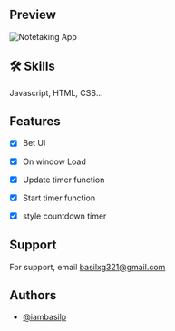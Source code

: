 
## Preview

![Notetaking App](https://i.ibb.co/0X04CWW/Screenshot-104.png)


## 🛠 Skills
Javascript, HTML, CSS...


## Features
- [x] Bet Ui
- [x] On window Load
- [x] Update timer function
- [x] Start timer function
- [x] style countdown timer


## Support

For support, email basilxg321@gmail.com 


## Authors

- [@iambasilp](https://www.github.com/iambasilp)

